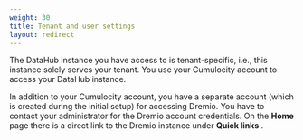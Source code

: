 ```yaml
---
weight: 30
title: Tenant and user settings
layout: redirect
---
```


The DataHub instance you have access to is tenant-specific, i.e., this instance solely serves your tenant. You use your Cumulocity account to access your DataHub instance.

In addition to your Cumulocity account, you have a separate account (which is created during the initial setup) for accessing Dremio. You have to contact your administrator for the Dremio account credentials. On the **Home** page there is a direct link to the Dremio instance under **Quick links** .
